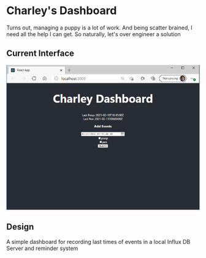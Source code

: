# Charley's Dashboard
Turns out, managing a puppy is a lot of work. And being scatter brained, I need all the help I can get. So naturally, let's over engineer a solution
## Current Interface
![Current](./src/images/basic.PNG)
## Design
A simple dashboard for recording last times of events in a local Influx DB Server and reminder system